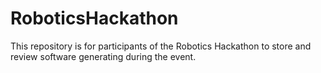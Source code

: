 RoboticsHackathon
=================
This repository is for participants of the Robotics Hackathon to store and review software generating during the event.  
